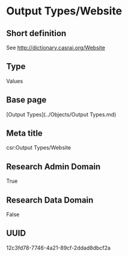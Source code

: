 # Output Types/Website
## Short definition
See http://dictionary.casrai.org/Website
## Type
Values
## Base page
[Output Types](../Objects/Output Types.md)
## Meta title
csr:Output Types/Website
## Research Admin Domain
True
## Research Data Domain
False
## UUID
12c3fd78-7746-4a21-89cf-2ddad8dbcf2a
